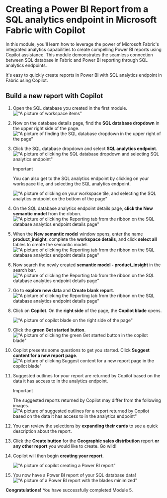 
# Creating a Power BI Report from a SQL analytics endpoint in Microsoft Fabric with Copilot


In this module, you'll learn how to leverage the power of Microsoft Fabric's integrated analytics capabilities to create compelling Power BI reports using Copilot assistance. This module demonstrates the seamless connection between SQL database in Fabric and Power BI reporting through SQL analytics endpoints.

It's easy to quickly create reports in Power BI with SQL analytics endpoint in Fabric using Copilot. 

## Build a new report with Copilot
1. Open the SQL database you created in the first module.
!["A picture of workspace items"](OpenSQLdatabase.png)

1. Now on the database details page, find the **SQL database dropdown** in the upper right side of the page.
    !["A picture of finding the SQL database dropdown in the upper right of the page"](../../img/graphics/2025-01-23_5.37.48_AM.png)
    

1. Click the SQL database dropdown and select **SQL analytics endpoint**.
    !["A picture of clicking the SQL database dropdown and selecting SQL analytics endpoint"](../../img/graphics/2025-01-23_5.42.43_AM.png)
   

    > [!IMPORTANT] 
    >
    >You can also get to the SQL analytics endpoint by clicking on your workspace tile, and selecting the SQL analytics endpoint.
    
    !["A picture of clicking on your workspace tile, and selecting the SQL analytics endpoint on the bottom of the page"](OpenSQLdatabaseanalyticsendpoint.png)
   

1. On the SQL database analytics endpoint details page, **click the New semantic model** from the ribbon.
    !["A picture of clicking the Reporting tab from the ribbon on the SQL database analytics endpoint details page"](../../img/graphics/semantic_model.png)
   

1. When the **New semantic model** window opens, enter the name **product_insight**, complete the **workspace details**, and click **select all** tables to create the semantic model.
   !["A picture of clicking the Reporting tab from the ribbon on the SQL database analytics endpoint details page"](../../img/graphics/semantic_model_settings.png)
  
1. Now search the newly created **semantic model - product_insight** in the search bar.
	!["A picture of clicking the Reporting tab from the ribbon on the SQL database analytics endpoint details page"](../../img/graphics/search_product_insight.png)
   

1. Go to **explore new data** and **Create blank report**.
   !["A picture of clicking the Reporting tab from the ribbon on the SQL database analytics endpoint details page"](../../img/graphics/explore_data.png)


1. Click on **Copilot**.  On the **right side** of the page, the **Copilot blade** opens.

    !["A picture of copilot blade on the right side of the page"](../../img/graphics/2025-01-23_6.09.03_AM.png)
  

1. Click the **green Get started button**.
    !["A picture of clicking the green Get started button in the copilot blade"](../../img/graphics/2025-01-23_6.10.53_AM.png)
  

1. Copilot presents some questions to get you started. Click **Suggest content for a new report page**.
    !["A picture of clicking Suggest content for a new report page in the copilot blade"](../../img/graphics/2025-01-23_6.12.34_AM.png)
    

1. Suggested outlines for your report are returned by Copilot based on the data it has access to in the analytics endpoint. 

    > [!IMPORTANT]
    >
    > The suggested reports returned by Copilot may differ from the following images.
    !["A picture of suggested outlines for a report returned by Copilot based on the data it has access to in the analytics endpoint"](../../img/graphics/2025-01-23_6.15.10_AM.png)
   
1. You can review the selections by **expanding their cards** to see a quick description about the report.

1. Click the **Create button** for the **Geographic sales distribution** report **or any other report** you would like to create. Go wild!


1. Copilot will then begin **creating your report**.

    !["A picture of copilot creating a Power BI report"](../../img/graphics/2025-02-06_6.25.53_AM.png)
   

1. You now have a Power BI report of your SQL database data!
    !["A picture of a Power BI report with the blades minimized"](../../img/graphics/geo_sales.png)



**Congratulations!** You have successfully completed Module 5.


